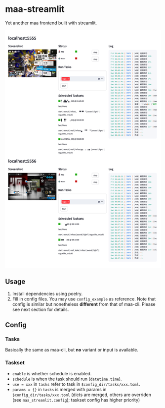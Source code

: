# maa-streamlit

Yet another maa frontend built with streamlit.

![Device Panel](screenshots/dashboard.png)

## Usage

1. Install dependencies using poetry.
2. Fill in config files. You may use `config_example` as reference.
   Note that config is similar but nonetheless **different** from that of maa-cli. Please see next section for details.


## Config

### Tasks

Basically the same as maa-cli, but **no** variant or input is available.


### Taskset

- `enable` is whether schedule is enabled.
- `schedule` is when the task should run (`datetime.time`).
- `use = xxx` in `tasks` refer to task in `$config_dir/tasks/xxx.toml`.
- `params = {}` in `tasks` is merged with params in `$config_dir/tasks/xxx.toml` (dicts are merged, others are overriden (see `maa_streamlit.config`); taskset config has higher priority)
